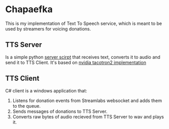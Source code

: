 # Chapaefka

This is my implementation of Text To Speech service, which is meant to be used by streamers for voicing donations.

## TTS Server
Is a simple python [server scirpt](https://github.com/orikama/TTSServer.git) that receives text, converts it to audio and send it to TTS Client. It's based on [nvidia tacotron2 implementation](https://github.com/NVIDIA/tacotron2)

## TTS Client
C# client is a windows application that:
1. Listens for donation events from Streamlabs websocket and adds them to the queue.
2. Sends messages of donations to TTS Server.
3. Converts raw bytes of audio recieved from TTS Server to wav and plays it.
